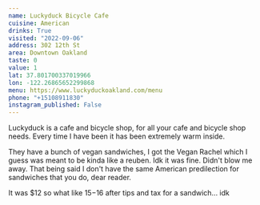 ```yaml
---
name: Luckyduck Bicycle Cafe
cuisine: American
drinks: True
visited: "2022-09-06"
address: 302 12th St
area: Downtown Oakland
taste: 0
value: 1
lat: 37.801700337019966
lon: -122.26865652299868
menu: https://www.luckyduckoakland.com/menu
phone: "+15108911830"
instagram_published: False
---
```


Luckyduck is a cafe and bicycle shop, for all your cafe and bicycle shop needs. Every time I have been it has been extremely warm inside. 

They have a bunch of vegan sandwiches, I got the Vegan Rachel which I guess was meant to be kinda like a reuben. Idk it was fine. Didn't blow me away. That being said I don't have the same American predilection for sandwiches that you do, dear reader.

It was $12 so what like $15-$16 after tips and tax for a sandwich... idk 
